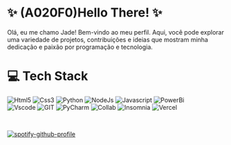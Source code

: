 # ✨ (A020F0)Hello There! ✨

Olá, eu me chamo Jade! Bem-vindo ao meu perfil. Aqui, você pode explorar uma variedade de projetos, contribuições e ideias que mostram minha dedicação e paixão por programação e tecnologia.

# 💻 Tech Stack

![Html5](https://img.shields.io/badge/HTML5-black?style=for-the-badge&logo=html5&logoColor=A020F0)
![Css3](https://img.shields.io/badge/CSS3-A020F0?style=for-the-badge&logo=css3&logoColor=black)
![Python](https://img.shields.io/badge/Python-000000?style=for-the-badge&logo=python&logoColor=A020F0)
![NodeJs](https://img.shields.io/badge/Node%20js-A020F0?style=for-the-badge&logo=nodedotjs&logoColor=black)
![Javascript](https://img.shields.io/badge/JavaScript-000000?style=for-the-badge&logo=javascript&logoColor=A020F0)
![PowerBi](https://img.shields.io/badge/PowerBI-A020F0?style=for-the-badge&logo=Power%20BI&logoColor=black)
<br/>
![Vscode](https://img.shields.io/badge/VSCode-A020F0?style=for-the-badge&logo=visual%20studio%20code&logoColor=black)
![GIT](https://img.shields.io/badge/GIT-000000?style=for-the-badge&logo=git&logoColor=A020F0)
![PyCharm](https://img.shields.io/badge/PyCharm-A020F0.svg?&style=for-the-badge&logo=PyCharm&logoColor=black)
![Collab](https://img.shields.io/badge/Colab-black?style=for-the-badge&logo=googlecolab&logoColor=A020F0)
![Insomnia](https://img.shields.io/badge/Insomnia-A020F0?style=for-the-badge&logo=Insomnia&logoColor=black)
![Vercel](https://img.shields.io/badge/Vercel-000000?style=for-the-badge&logo=vercel&logoColor=A020F0)

<br/>


[![spotify-github-profile](https://spotify-github-profile.kittinanx.com/api/view?uid=12160486059&cover_image=true&theme=natemoo-re&show_offline=true&background_color=121212&interchange=true&bar_color=bb36c4&bar_color_cover=false)](https://spotify-github-profile.kittinanx.com/api/view?uid=12160486059&redirect=true)
